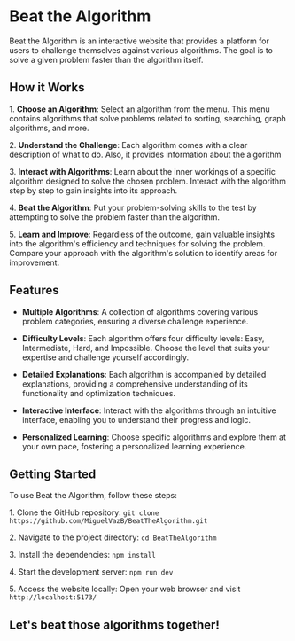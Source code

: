 # Beat the Algorithm

Beat the Algorithm is an interactive website that provides a platform for users to challenge themselves against various algorithms. The goal is to solve a given problem faster than the algorithm itself.

## How it Works

1\. **Choose an Algorithm**: Select an algorithm from the menu. This menu contains algorithms that solve problems related to sorting, searching, graph algorithms, and more.

2\. **Understand the Challenge**: Each algorithm comes with a clear description of what to do. Also, it provides information about the algorithm

3\. **Interact with Algorithms**: Learn about the inner workings of a specific algorithm designed to solve the chosen problem. Interact with the algorithm step by step to gain insights into its approach.

4\. **Beat the Algorithm**: Put your problem-solving skills to the test by attempting to solve the problem faster than the algorithm.

5\. **Learn and Improve**: Regardless of the outcome, gain valuable insights into the algorithm's efficiency and techniques for solving the problem. Compare your approach with the algorithm's solution to identify areas for improvement.

## Features

- **Multiple Algorithms**: A collection of algorithms covering various problem categories, ensuring a diverse challenge experience.

- **Difficulty Levels**: Each algorithm offers four difficulty levels: Easy, Intermediate, Hard, and Impossible. Choose the level that suits your expertise and challenge yourself accordingly.

- **Detailed Explanations**: Each algorithm is accompanied by detailed explanations, providing a comprehensive understanding of its functionality and optimization techniques.

- **Interactive Interface**: Interact with the algorithms through an intuitive interface, enabling you to understand their progress and logic.

- **Personalized Learning**: Choose specific algorithms and explore them at your own pace, fostering a personalized learning experience.

## Getting Started

To use Beat the Algorithm, follow these steps:

1\. Clone the GitHub repository: `git clone https://github.com/MiguelVazB/BeatTheAlgorithm.git`

2\. Navigate to the project directory: `cd BeatTheAlgorithm`

3\. Install the dependencies: `npm install`

4\. Start the development server: `npm run dev`

5\. Access the website locally: Open your web browser and visit `http://localhost:5173/`

## Let's beat those algorithms together!
